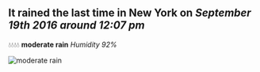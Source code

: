 ## It rained the last time in New York on *September 19th 2016 around 12:07 pm*
💧💧💧💧  **moderate rain** *Humidity 92%*

![moderate rain](http://openweathermap.org/img/w/10d.png)
